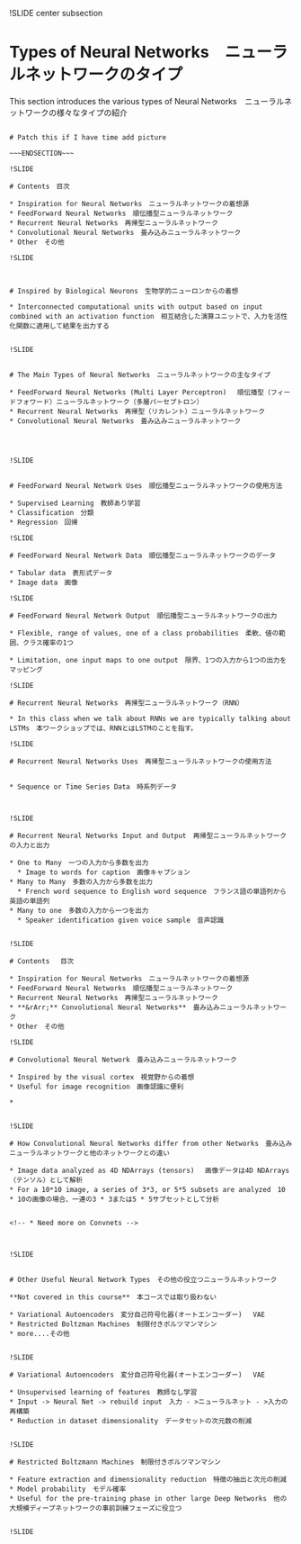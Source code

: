 !SLIDE center subsection

# Types of Neural Networks　ニューラルネットワークのタイプ

This section introduces the various types of Neural Networks　ニューラルネットワークの様々なタイプの紹介

~~~SECTION:notes~~~

# Patch this if I have time add picture

~~~ENDSECTION~~~

!SLIDE

# Contents　目次

* Inspiration for Neural Networks　ニューラルネットワークの着想源
* FeedForward Neural Networks　順伝播型ニューラルネットワーク
* Recurrent Neural Networks　再帰型ニューラルネットワーク
* Convolutional Neural Networks　畳み込みニューラルネットワーク
* Other　その他

!SLIDE



# Inspired by Biological Neurons　生物学的ニューロンからの着想

* Interconnected computational units with output based on input combined with an activation function　相互結合した演算ユニットで、入力を活性化関数に適用して結果を出力する


!SLIDE


# The Main Types of Neural Networks　ニューラルネットワークの主なタイプ

* FeedForward Neural Networks (Multi Layer Perceptron)　 順伝播型（フィードフォワード）ニューラルネットワーク（多層パーセプトロン）
* Recurrent Neural Networks　再帰型（リカレント）ニューラルネットワーク
* Convolutional Neural Networks　畳み込みニューラルネットワーク
  



!SLIDE


# FeedForward Neural Network Uses　順伝播型ニューラルネットワークの使用方法

* Supervised Learning　教師あり学習
* Classification　分類
* Regression　回帰

!SLIDE

# FeedForward Neural Network Data　順伝播型ニューラルネットワークのデータ

* Tabular data　表形式データ
* Image data　画像

!SLIDE

# FeedForward Neural Network Output　順伝播型ニューラルネットワークの出力

* Flexible, range of values, one of a class probabilities　柔軟、値の範囲、クラス確率の1つ

* Limitation, one input maps to one output　限界、1つの入力から1つの出力をマッピング

!SLIDE

# Recurrent Neural Networks　再帰型ニューラルネットワーク（RNN）

* In this class when we talk about RNNs we are typically talking about LSTMs　本ワークショップでは、RNNとはLSTMのことを指す。

!SLIDE

# Recurrent Neural Networks Uses　再帰型ニューラルネットワークの使用方法


* Sequence or Time Series Data　時系列データ



!SLIDE

# Recurrent Neural Networks Input and Output　再帰型ニューラルネットワークの入力と出力

* One to Many　一つの入力から多数を出力
  * Image to words for caption　画像キャプション
* Many to Many　多数の入力から多数を出力
  * French word sequence to English word sequence　フランス語の単語列から英語の単語列
* Many to one　多数の入力から一つを出力
  * Speaker identification given voice sample　音声認識


!SLIDE

# Contents 　目次

* Inspiration for Neural Networks　ニューラルネットワークの着想源
* FeedForward Neural Networks　順伝播型ニューラルネットワーク
* Recurrent Neural Networks　再帰型ニューラルネットワーク
* **&rArr;** Convolutional Neural Networks**　畳み込みニューラルネットワーク
* Other　その他

!SLIDE

# Convolutional Neural Network　畳み込みニューラルネットワーク

* Inspired by the visual cortex　視覚野からの着想
* Useful for image recognition　画像認識に便利

* 


!SLIDE

# How Convolutional Neural Networks differ from other Networks　畳み込みニューラルネットワークと他のネットワークとの違い

* Image data analyzed as 4D NDArrays (tensors)　 画像データは4D NDArrays（テンソル）として解析
* For a 10*10 image, a series of 3*3, or 5*5 subsets are analyzed　10 * 10の画像の場合、一連の3 * 3または5 * 5サブセットとして分析


<!-- * Need more on Convnets -->



!SLIDE


# Other Useful Neural Network Types　その他の役立つニューラルネットワーク

**Not covered in this course**　本コースでは取り扱わない

* Variational Autoencoders　変分自己符号化器(オートエンコーダー)　 VAE
* Restricted Boltzman Machines　制限付きボルツマンマシン
* more....その他


!SLIDE

# Variational Autoencoders　変分自己符号化器(オートエンコーダー)　 VAE

* Unsupervised learning of features　教師なし学習
* Input -> Neural Net -> rebuild input　入力 - >ニューラルネット - >入力の再構築
* Reduction in dataset dimensionality　データセットの次元数の削減


!SLIDE

# Restricted Boltzmann Machines　制限付きボルツマンマシン

* Feature extraction and dimensionality reduction　特徴の抽出と次元の削減
* Model probability　モデル確率
* Useful for the pre-training phase in other large Deep Networks　他の大規模ディープネットワークの事前訓練フェーズに役立つ


!SLIDE

